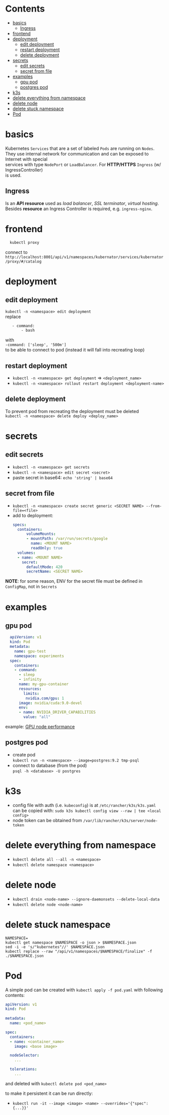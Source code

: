 # Contents

- [basics](#basics)
    - [Ingress](#ingress)
- [frontend](#frontend)
- [deployment](#deployment)
    - [edit deployment](#edit-deployment)
    - [restart deployment](#restart-deployment)
    - [delete deployment](#delete-deployment)
- [secrets](#secrets)
    - [edit secrets](#edit-secrets)
    - [secret from file](#secret-from-file)
- [examples](#examples)
    - [gpu pod](#gpu-pod)
    - [postgres pod](#postgres-pod)
- [k3s](#k3s)
- [delete everything from namespace](#delete-everything-from-namespace)
- [delete node](#delete-node)
- [delete stuck namespace](#delete-stuck-namespace)
- [Pod](#pod)

# basics
Kubernetes `Services` that are a set of labeled `Pods` are running on `Nodes`.  
They use internal network for communication and can be exposed to Internet with special  
services with type `NodePort` or `LoadBalancer`. For **HTTP/HTTPS** `Ingress` (w/ IngressController)  
is used.

## Ingress
Is an **API resource** used as _load balancer_, _SSL terminator_, _virtual hosting_.  
Besides **resource** an Ingress Controller is required, e.g. `ingress-nginx`.


# frontend
```bash
  kubectl proxy
```
connect to `http://localhost:8001/api/v1/namespaces/kubernator/services/kubernator/proxy/#/catalog`

# deployment

## edit deployment
`kubectl -n <namespace> edit deployment`  
replace  
```bash
   - command:
       - bash
```
with  
`-command: ['sleep', '500m']`  
to be able to connect to pod (instead it will fall into recreating loop)  

## restart deployment
* `kubectl -n <namespace> get deployment` => `<deployment_name>`
* `kubectl -n <namespace> rollout restart deployment <deployment-name>`

## delete deployment
To prevent pod from recreating the deployment must be deleted  
`kubectl -n <namespace> delete deploy <deploy_name>`

# secrets

## edit secrets
* `kubectl -n <namespace> get secrets`
* `kubectl -n <namespace> edit secret <secret>`
* paste secret in base64: `echo 'string' | base64`

## secret from file
* `kubectl -n <namespace> create secret generic <SECRET NAME> --from-file=<file>`
* add to deployment:
    ```yaml
    specs:
      containers:
          volumeMounts:
          - mountPath: /var/run/secrets/google
            name: <MOUNT NAME>
            readOnly: true
      volumes:
      - name: <MOUNT NAME>
        secret:
          defaultMode: 420
          secretName: <SECRET NAME>
    ```
**NOTE**: for some reason, ENV for the secret file must be defined in `ConfigMap`, not in `Secrets`

# examples

## gpu pod
```yaml
  apiVersion: v1
  kind: Pod
  metadata:
    name: gpu-test
    namespace: experiments
  spec:
    containers:
    - command: 
      - sleep 
      - infinity
      name: my-gpu-container
      resources:
        limits:
         nvidia.com/gpu: 1
      image: nvidia/cuda:9.0-devel
      env:
      - name: NVIDIA_DRIVER_CAPABILITIES
        value: "all"
```
example: [GPU node performance](../hardware/gpu.md#GPU-node-performance-measurment)

## postgres pod
* create pod  
    `kubectl run -n <namespace> --image=postgres:9.2 tmp-psql`
* connect to database (from the pod)  
  `psql -h <database> -U postgres`
  
  
# k3s

* config file with auth (i.e. `kubeconfig`) is at `/etc/rancher/k3s/k3s.yaml`
  can be copied with: `sudo k3s kubectl config view --raw | tee <local config>`
* node token can be obtained from `/var/lib/rancher/k3s/server/node-token`


# delete everything from namespace
* `kubectl delete all --all -n <namespace>`
* `kubectl delete namespace <namespace>`


# delete node
- `kubectl drain <node-name> --ignore-daemonsets --delete-local-data`
- `kubectl delete node <node-name>`


# delete stuck namespace
```
NAMESPACE=
kubectl get namespace $NAMESPACE -o json > $NAMESPACE.json
sed -i -e 's/"kubernetes"//' $NAMESPACE.json
kubectl replace --raw "/api/v1/namespaces/$NAMESPACE/finalize" -f ./$NAMESPACE.json
```


# Pod
A simple pod can be created with `kubectl apply -f pod.yaml` with following contents:
```yaml
apiVersion: v1
kind: Pod           
                    
metadata:
  name: <pod_name>

spec:
  containers:
  - name: <container_name>
    image: <base image>

  nodeSelector:
    ...

  tolerations:
    ...
```

and deleted with `kubectl delete pod <pod_name>`

to make it persistent it can be run directly:
* `kubectl run -it --image <image> <name> --overrides='{"spec": {...}}'`
